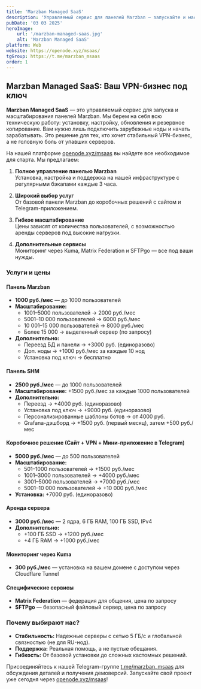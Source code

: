 ```yaml
---
title: 'Marzban Managed SaaS'
description: 'Управляемый сервис для панелей Marzban — запускайте и масштабируйте свой VPN-бизнес без технических заморочек. Мы берем на себя настройку, обслуживание и безопасность.'
pubDate: '03 03 2025'
heroImage:
    url: '/marzban-managed-saas.jpg'
    alt: 'Marzban Managed SaaS'
platform: Web
website: https://openode.xyz/msaas/
tgGroup: https://t.me/marzban_msaas
order: 1
---
```


## Marzban Managed SaaS: Ваш VPN-бизнес под ключ

**Marzban Managed SaaS** — это управляемый сервис для запуска и масштабирования панелей Marzban. Мы берем на себя всю техническую работу: установку, настройку, обновления и резервное копирование. Вам нужно лишь подключить зарубежные ноды и начать зарабатывать. Это решение для тех, кто хочет стабильный VPN-бизнес, а не головную боль от упавших серверов.

На нашей платформе [openode.xyz/msaas](https://openode.xyz/msaas) вы найдете все необходимое для старта. Мы предлагаем:

1. **Полное управление панелью Marzban**  
   Установка, настройка и поддержка на нашей инфраструктуре с регулярными бэкапами каждые 3 часа.

2. **Широкий выбор услуг**  
   От базовой панели Marzban до коробочных решений с сайтом и Telegram-приложением.

3. **Гибкое масштабирование**  
   Цены зависят от количества пользователей, с возможностью аренды серверов под высокие нагрузки.

4. **Дополнительные сервисы**  
   Мониторинг через Kuma, Matrix Federation и SFTPgo — все под ваши нужды.

### Услуги и цены

#### Панель Marzban
- **1000 руб./мес** — до 1000 пользователей  
- **Масштабирование:**  
  - 1001–5000 пользователей → 2000 руб./мес  
  - 5001–10 000 пользователей → 6000 руб./мес  
  - 10 001–15 000 пользователей → 8000 руб./мес  
  - Более 15 000 → выделенный сервер (по запросу)  
- **Дополнительно:**  
  - Переезд БД и панели → +3000 руб. (единоразово)  
  - Доп. ноды → +1000 руб./мес за каждые 10 нод  
  - Установка под ключ → бесплатно  

#### Панель SHM
- **2500 руб./мес** — до 1000 пользователей  
- **Масштабирование:** +1500 руб./мес за каждые 1000 пользователей  
- **Дополнительно:**  
  - Переезд → +4000 руб. (единоразово)  
  - Установка под ключ → +9000 руб. (единоразово)  
  - Персонализированные шаблоны ботов → от 4000 руб.  
  - Grafana-дэшборд → +1500 руб. (первый месяц), затем +500 руб./мес  

#### Коробочное решение (Сайт + VPN + Мини-приложение в Telegram)
- **5000 руб./мес** — до 500 пользователей  
- **Масштабирование:**  
  - 501–1000 пользователей → +1500 руб./мес  
  - 1001–3000 пользователей → +4000 руб./мес  
  - 3001–5000 пользователей → +7000 руб./мес  
  - 5001–10 000 пользователей → +10 000 руб./мес  
- **Установка:** +7000 руб. (единоразово)  

#### Аренда сервера
- **3000 руб./мес** — 2 ядра, 6 ГБ RAM, 100 ГБ SSD, IPv4  
- **Дополнительно:**  
  - +100 ГБ SSD → +1200 руб./мес  
  - +4 ГБ RAM → +1000 руб./мес  

#### Мониторинг через Kuma
- **300 руб./мес** — установка на вашем домене с доступом через Cloudflare Tunnel  

#### Специфические сервисы
- **Matrix Federation** — федерация для общения, цена по запросу  
- **SFTPgo** — безопасный файловый сервер, цена по запросу  

### Почему выбирают нас?
- **Стабильность:** Надежные серверы с сетью 5 ГБ/с и глобальной связностью (не для RU-нод).  
- **Поддержка:** Реальная помощь, а не пустые обещания.  
- **Гибкость:** От базовой установки до сложных кастомных решений.  

Присоединяйтесь к нашей Telegram-группе [t.me/marzban_msaas](https://t.me/marzban_msaas) для обсуждения деталей и получения демоверсий. Запускайте свой проект уже сегодня через [openode.xyz/msaas](https://openode.xyz/msaas)!
